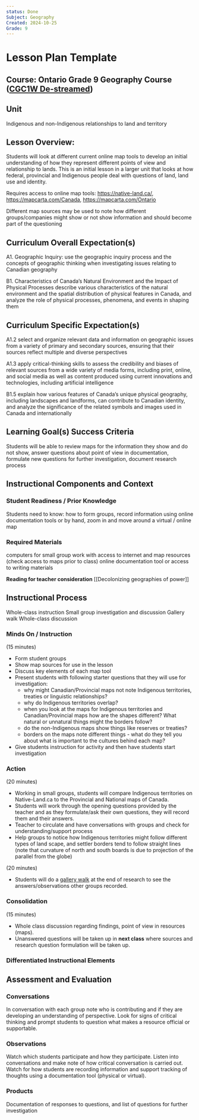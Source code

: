 ```yaml
---
status: Done
Subject: Geography
Created: 2024-10-25
Grade: 9
---
```

# Lesson Plan Template
## Course: Ontario Grade 9 Geography Course ([CGC1W De-streamed](https://www.dcp.edu.gov.on.ca/en/curriculum/canadian-and-world-studies/courses/cgc1w))
## Unit
Indigenous and non-Indigenous relationships to land and territory
## Lesson Overview:
Students will look at different current online map tools to develop an initial understanding of how they represent different points of view and relationship to lands. This is an initial lesson in a larger unit that looks at how federal, provincial and Indigenous people deal with questions of land, land use and identity.

 Requires access to online map tools: https://native-land.ca/, https://mapcarta.com/Canada, https://mapcarta.com/Ontario 

Different map sources may be used to note how different groups/companies might show or not show information and should become part of the questioning
## Curriculum Overall Expectation(s)
A1. Geographic Inquiry: use the geographic inquiry process and the concepts of geographic thinking when investigating issues relating to Canadian geography

B1. Characteristics of Canada’s Natural Environment and the Impact of Physical Processes describe various characteristics of the natural environment and the spatial distribution of physical features in Canada, and analyze the role of physical processes, phenomena, and events in shaping them
## Curriculum Specific Expectation(s)
A1.2 select and organize relevant data and information on geographic issues from a variety of primary and secondary sources, ensuring that their sources reflect multiple and diverse perspectives

A1.3 apply critical-thinking skills to assess the credibility and biases of relevant sources from a wide variety of media forms, including print, online, and social media as well as content produced using current innovations and technologies, including artificial intelligence

B1.5 explain how various features of Canada’s unique physical geography, including landscapes and landforms, can contribute to Canadian identity, and analyze the significance of the related symbols and images used in Canada and internationally
## Learning Goal(s) Success Criteria
Students will be able to review maps for the information they show and do not show, answer questions about point of view in documentation, formulate new questions for further investigation, document research process
## Instructional Components and Context
### Student Readiness / Prior Knowledge
Students need to know: how to form groups, record information using online documentation tools or by hand, zoom in and move around a virtual / online map
### Required Materials
computers for small group work with access to internet and map resources (check access to maps prior to class)
online documentation tool or access to writing materials

**Reading for teacher consideration** [[Decolonizing geographies of power]]
## Instructional Process
Whole-class instruction
Small group investigation and discussion
Gallery walk
Whole-class discussion
### Minds On / Instruction
(15 minutes)
- Form student groups
- Show map sources for use in the lesson
- Discuss key elements of each map tool
- Present students with following starter questions that they will use for investigation:
	- why might Canadian/Provincial maps not note Indigenous territories, treaties or linguistic relationships?
	- why do Indigenous territories overlap?
	- when you look at the maps for Indigenous territories and Canadian/Provincial maps how are the shapes different? What natural or unnatural things might the borders follow?
	- do the non-Indigenous maps show things like reserves or treaties?
	- borders on the maps note different things - what do they tell you about what is important to the cultures behind each map?
- Give students instruction for activity and then have students start investigation
### Action
(20 minutes)
- Working in small groups, students will compare Indigenous territories on Native-Land.ca to the Provincial and National maps of Canada. 
- Students will work through the opening questions provided by the teacher and as they formulate/ask their own questions, they will record them and their answers.
- Teacher to circulate and have conversations with groups and check for understanding/support process
- Help groups to notice how Indigenous territories might follow different types of land scape, and settler borders tend to follow straight lines (note that curvature of north and south boards is due to projection of the parallel from the globe)

(20 minutes)
- Students will do a [gallery walk](https://www.theteachertoolkit.com/index.php/tool/gallery-walk) at the end of research to see the answers/observations other groups recorded.
### Consolidation
(15 minutes)
- Whole class discussion regarding findings, point of view in resources (maps).
- Unanswered questions will be taken up in **next class** where sources and research question formulation will be taken up.
### Differentiated Instructional Elements
## Assessment and Evaluation
### Conversations
In conversation with each group note who is contributing and if they are developing an understanding of perspective. Look for signs of critical thinking and prompt students to question what makes a resource official or supportable.
### Observations
Watch which students participate and how they participate. Listen into conversations and make note of how critical conversation is carried out. Watch for how students are recording information and support tracking of thoughts using a documentation tool (physical or virtual).
### Products
Documentation of responses to questions, and list of questions for further investigation
 